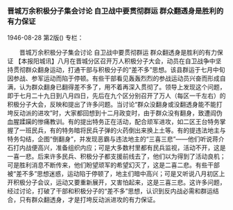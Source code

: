 ### 晋城万余积极分子集会讨论  自卫战中要贯彻群运  群众翻透身是胜利的有力保证

1946-08-28
第2版()
专栏：

　　晋城万余积极分子集会讨论
    自卫战中要贯彻群运
    群众翻透身是胜利的有力保证
    【本报阳城讯】八月在晋城分区召开万人积极分子大会，动员在自卫战争中坚持贯彻群众翻身运动，打通干部与积极分子的“差不多”思想。该县群运于七月中旬因参战、参军运动而陷于停顿。有些干部看见轰轰烈烈的参战运动员兴奋而形成自满，认为群众翻身已翻得差不多了，用不着再深入贯彻了。领导上发现这个问题，即于七月二十九日到八月四日，先后在九个区分别召开了万人（每区一千左右）的积极分子大会，反映和提出了许多问题。当讨论“群众没翻身或没翻透身能不能打垮反动派的进攻”时，大家都回想到十二月政变时，由于群众没有翻身，致遭阎伪血腥蹂躏的惨痛教训。有的提出特务正在活动，配合顽军进攻，如二区王台特务掌握了一班民兵，有的特务暗将民兵子弹的火药倒出来换上土等。有的提违法地主与特务勾结，企图“倒翻身”，并发现恶霸与违法地主的“三喜三悲”——他们听说蒋介石打内战便高兴，准备组织内应；可是大多数村里都有民兵监视，活动不开，这是一喜一悲。后来许多民兵、积极分子都支援前线去了，他们以为得到了活动良机；可是胜利消息不断传来，他们盼望顽军的希望幻灭了，这是二喜二悲。有些干部被“差不多”思想迷惑，运动陷于停顿了，地主们暗中高兴；可是又听说八月初区上开积极分子会议，运动又要重新展开，又害怕起来，这是三喜三悲。这许多问题，经过讨论，打破了干部和积极分子的“差不多”思想，认识到反内战必需和群运结合，只有群众翻透身，才是打垮反动派进攻的有力保证。
